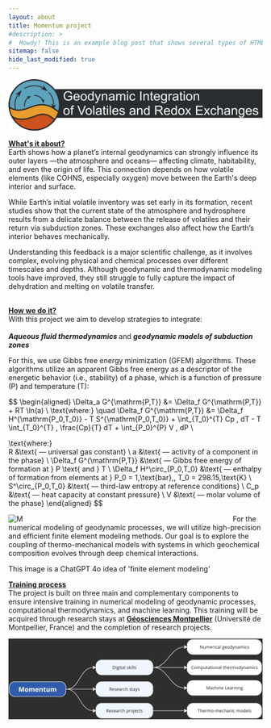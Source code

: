 ```yaml
---
layout: about
title: Momentum project
#description: >
#  Howdy! This is an example blog post that shows several types of HTML content supported in this theme.
sitemap: false
hide_last_modified: true
---
```

<img src="/assets/img/blog/project_logo_dark.png" alt="M" style="width: 700px; float: center; margin-right: 45px;"> 

<b><u> What's it about? </u></b> <br>
Earth shows how a planet’s internal geodynamics can strongly influence its outer layers —the atmosphere and oceans— affecting climate, habitability, and even the origin of life. 
This connection depends on how volatile elements (like COHNS, especially oxygen) move between the Earth's deep interior and surface. <br>

While Earth’s initial volatile inventory was set early in its formation, recent studies show that the current state of the atmosphere and hydrosphere results from a delicate balance between the release of volatiles and their return via subduction zones. These exchanges also affect how the Earth’s interior behaves mechanically. <br>

Understanding this feedback is a major scientific challenge, as it involves complex, evolving physical and chemical processes over different timescales and depths. Although geodynamic and thermodynamic modeling tools have improved, they still struggle to fully capture the impact of dehydration and melting on volatile transfer. <br><br>


<b><u> How we do it? </u></b> <br>
With this project we aim to develop strategies to integrate:<br>    
<b><i>Aqueous fluid thermodynamics </i></b>      and      <b><i> geodynamic models of subduction zones </i></b><br>

For this, we use Gibbs free energy minimization (GFEM) algorithms. These algorithms utilize an apparent Gibbs free energy as a descriptor of the energetic behavior (i.e., stability) of a phase, which is a function of pressure (P) and temperature (T):

$$
\begin{aligned}
  \Delta_a G^{\mathrm{P,T}} &= \Delta_f G^{\mathrm{P,T}} + RT \ln(a) \\
  \text{where:} \quad \Delta_f G^{\mathrm{P,T}} &= \Delta_f H^{\mathrm{P_0,T_0}} - T S^{\mathrm{P_0,T_0}} + \int_{T_0}^{T} Cp \, dT - T \int_{T_0}^{T} \, \frac{Cp}{T} dT + \int_{P_0}^{P} V \, dP \\

  \text{where:} \
  R &\text{ — universal gas constant} \\
  a &\text{ — activity of a component in the phase} \\
  \Delta_f G^{\mathrm{P,T}} &\text{ — Gibbs free energy of formation at } P \text{ and } T \\
  \Delta_f H^\circ_{P_0,T_0} &\text{ — enthalpy of formation from elements at } P_0 = 1\,\text{bar},\, T_0 = 298.15\,\text{K} \\
  S^\circ_{P_0,T_0} &\text{ — third-law entropy at reference conditions} \\
  C_p &\text{ — heat capacity at constant pressure} \\
  V &\text{ — molar volume of the phase}
\end{aligned}
$$

<img src="/assets/img/blog/finite_element.png" alt="M" style="width: 400px; float: left; margin-right: 45px;"> 
For the numerical modeling of geodynamic processes, we will utilize high-precision and efficient finite element modeling methods. Our goal is to explore the coupling of thermo-mechanical models with systems in which geochemical composition evolves through deep chemical interactions. <br>

This image is a ChatGPT 4o  idea of 'finite element modeling'

<b><u> Training process </u></b> <br>
The project is built on three main and complementary components to ensure intensive training in numerical modeling of geodynamic processes, computational thermodynamics, and machine learning. This training will be acquired through research stays at <b>[Géosciences Montpellier](https://www.gm.umontpellier.fr/)</b> (Université de Montpellier, France) and the completion of research projects.

<img src="/assets/img/blog/momentum_plan.png" alt="M" style="width: 900px; float: center; margin-right: 45px;"> 

